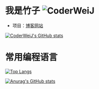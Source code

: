 # 我是竹子  ![CoderWeiJ](https://img.shields.io/badge/name-竹子-brightgreen)
<!-- - 个人博客：<font color="#81debf">[blog.poemcoder.club](http://blog.poemcoder.club)</font> -->
- 项目：[博客网站](https://github.com/CoderWeiJ/Mblog)


  <!--
  参数:

    - username: 自己的GitHub用户名
    - show_icons: 是否显示图标 (boolean)
    - count_private: 统计私人提交 (boolean)
    - theme: 主题 (dark, radical, merko, gruvbox, tokyonight, onedark, cobalt, synthwave, highcontrast, dracula)
    - locale: 在卡片中设置语言 (例如 cn, de, es, 等等)
    - hide_border: 隐藏卡的边框 (布尔值)
    - bg_color: 可以在 bg_color 选项中提供多个逗号分隔的值来呈现渐变，(&bg_color=[角度值]DEG,COLOR1,COLOR2,COLOR3...COLOR10; eg: 62deg,8EC5FC,E0C3FC)
    - hide_title: 隐藏标题 (boolean)
    - include_all_commits: 统计总提交次数而不是仅统计今年的提交次数 (boolean)
  -->

[![CoderWeiJ's GitHub stats](https://github-readme-stats.vercel.app/api?username=CoderWeiJ&show_icons=true&count_private=true&theme=dracula&locale=cn&hide_border=true&bg_color=62deg,8EC5FC,E0C3FC&hide_title=true&include_all_commits=true)](https://github.com/CoderWeiJ/CoderWeiJ)

# 常用编程语言
[![Top Langs](https://github-readme-stats.vercel.app/api/top-langs/?username=CoderWeiJ)](https://github.com/anuraghazra/github-readme-stats)

[![Anurag's GitHub stats](https://github-readme-stats.vercel.app/api?username=你的用户名)](https://github.com/anuraghazra/github-readme-stats)

